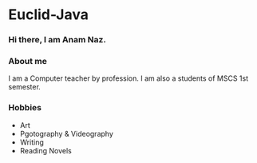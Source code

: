# Euclid-Java
### Hi there, I am Anam Naz.

### About me
I am a Computer teacher by profession. I am also a students of MSCS 1st semester.

### Hobbies
- Art
- Pgotography & Videography
- Writing
- Reading Novels
